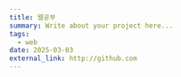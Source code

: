 ```yaml
---
title: 웹공부 
summary: Write about your project here...
tags:
  - web
date: 2025-03-03
external_link: http://github.com
---
```

